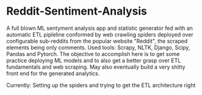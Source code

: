 # Reddit-Sentiment-Analysis
A full blown ML sentyment analysis  app and statistic generator fed with an automatic ETL pipleline conformed by web crawling spiders deployed over configurable sub-reddits from the popular website "Reddit", the scraped elements being only comments. Used tools: Scrapy, NLTK, Django, Scipy, Pandas and Pytorch. The objective to accomplish here is to get some practice deploying ML models and to also get a better grasp over ETL fundamentals and web scraping. May also eventually build a very shitty front end for the generated analytics.

Currently: Setting up the spiders and trying to get the ETL architecture right
